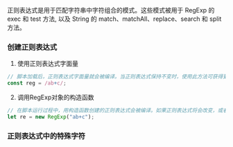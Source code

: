正则表达式是用于匹配字符串中字符组合的模式。这些模式被用于 RegExp 的 exec 和 test 方法, 以及 String 的 match、matchAll、replace、search 和 split 方法。
### 创建正则表达式
1. 使用正则表达式字面量
```js
// 脚本加载后，正则表达式字面量就会被编译。当正则表达式保持不变时，使用此方法可获得更好的性能。
const reg = /ab+c/;
```
2. 调用RegExp对象的构造函数
```js
// 在脚本运行过程中，用构造函数创建的正则表达式会被编译。如果正则表达式将会改变，或者它将会从用户输入等来源中动态地产生，就需要使用构造函数来创建正则表达式。
let re = new RegExp("ab+c");
```

### 正则表达式中的特殊字符
